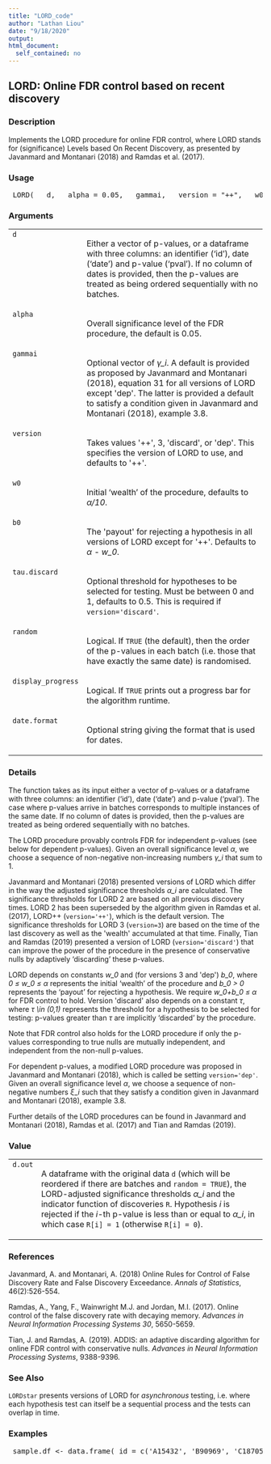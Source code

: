 ```yaml
---
title: "LORD_code"
author: "Lathan Liou"
date: "9/18/2020"
output: 
html_document:
  self_contained: no
---
```





 
<h2>LORD: Online FDR control based on recent discovery</h2>  <h3>Description</h3>  <p>Implements the LORD procedure for online FDR control, where LORD stands for (significance) Levels based On Recent Discovery, as presented by Javanmard and Montanari (2018) and Ramdas et al. (2017). </p>   <h3>Usage</h3>  <pre> LORD(   d,   alpha = 0.05,   gammai,   version = "++",   w0,   b0,   tau.discard = 0.5,   random = TRUE,   display_progress = FALSE,   date.format = "%Y-%m-%d" ) </pre>   <h3>Arguments</h3>  <table summary="R argblock"> <tr valign="top"><td><code>d</code></td> <td> <p>Either a vector of p-values, or a dataframe with three columns: an identifier (&lsquo;id&rsquo;), date (&lsquo;date&rsquo;) and p-value (&lsquo;pval&rsquo;). If no column of dates is provided, then the p-values are treated as being ordered sequentially with no batches.</p> </td></tr> <tr valign="top"><td><code>alpha</code></td> <td> <p>Overall significance level of the FDR procedure, the default is 0.05.</p> </td></tr> <tr valign="top"><td><code>gammai</code></td> <td> <p>Optional vector of <i>&gamma;_i</i>. A default is provided as proposed by Javanmard and Montanari (2018), equation 31 for all versions of LORD except 'dep'. The latter is provided a default to satisfy a condition given in Javanmard and Montanari (2018), example 3.8.</p> </td></tr> <tr valign="top"><td><code>version</code></td> <td> <p>Takes values '++', 3, 'discard', or 'dep'. This specifies the version of LORD to use, and defaults to '++'.</p> </td></tr> <tr valign="top"><td><code>w0</code></td> <td> <p>Initial &lsquo;wealth&rsquo; of the procedure, defaults to <i>&alpha;/10</i>.</p> </td></tr> <tr valign="top"><td><code>b0</code></td> <td> <p>The 'payout' for rejecting a hypothesis in all versions of LORD except for '++'. Defaults to <i>&alpha; - w_0</i>.</p> </td></tr> <tr valign="top"><td><code>tau.discard</code></td> <td> <p>Optional threshold for hypotheses to be selected for testing. Must be between 0 and 1, defaults to 0.5. This is required if <code>version='discard'</code>.</p> </td></tr> <tr valign="top"><td><code>random</code></td> <td> <p>Logical. If <code>TRUE</code> (the default), then the order of the p-values in each batch (i.e. those that have exactly the same date) is randomised.</p> </td></tr> <tr valign="top"><td><code>display_progress</code></td> <td> <p>Logical. If <code>TRUE</code> prints out a progress bar for the algorithm runtime.</p> </td></tr> <tr valign="top"><td><code>date.format</code></td> <td> <p>Optional string giving the format that is used for dates.</p> </td></tr> </table>   <h3>Details</h3>  <p>The function takes as its input either a vector of p-values or a dataframe with three columns: an identifier (&lsquo;id&rsquo;), date (&lsquo;date&rsquo;) and p-value (&lsquo;pval&rsquo;). The case where p-values arrive in batches corresponds to multiple instances of the same date. If no column of dates is provided, then the p-values are treated as being ordered sequentially with no batches. </p> <p>The LORD procedure provably controls FDR for independent p-values (see below for dependent p-values). Given an overall significance level <i>&alpha;</i>, we choose a sequence of non-negative non-increasing numbers <i>&gamma;_i</i> that sum to 1. </p> <p>Javanmard and Montanari (2018) presented versions of LORD which differ in the way the adjusted significance thresholds <i>&alpha;_i</i> are calculated. The significance thresholds for LORD 2 are based on all previous discovery times. LORD 2 has been superseded by the algorithm given in Ramdas et al. (2017), LORD++ (<code>version='++'</code>), which is the default version. The significance thresholds for LORD 3 (<code>version=3</code>) are based on the time of the last discovery as well as the 'wealth' accumulated at that time. Finally, Tian and Ramdas (2019) presented a version of LORD (<code>version='discard'</code>) that can improve the power of the procedure in the presence of conservative nulls by adaptively &lsquo;discarding&rsquo; these p-values. </p> <p>LORD depends on constants <i>w_0</i> and (for versions 3 and 'dep') <i>b_0</i>, where <i>0 &le; w_0 &le; &alpha;</i> represents the initial &lsquo;wealth&rsquo; of the procedure and <i>b_0 &gt; 0</i> represents the &lsquo;payout&rsquo; for rejecting a hypothesis. We require <i>w_0+b_0 &le; &alpha;</i> for FDR control to hold. Version 'discard' also depends on a constant <i>&tau;</i>, where <i>&tau; \in (0,1)</i> represents the threshold for a hypothesis to be selected for testing: p-values greater than <i>&tau;</i> are implicitly &lsquo;discarded&rsquo; by the procedure. </p> <p>Note that FDR control also holds for the LORD procedure if only the p-values corresponding to true nulls are mutually independent, and independent from the non-null p-values. </p> <p>For dependent p-values, a modified LORD procedure was proposed in Javanmard and Montanari (2018), which is called be setting <code>version='dep'</code>. Given an overall significance level <i>&alpha;</i>, we choose a sequence of non-negative numbers <i>&xi;_i</i> such that they satisfy a condition given in Javanmard and Montanari (2018), example 3.8. </p> <p>Further details of the LORD procedures can be found in Javanmard and Montanari (2018), Ramdas et al. (2017) and Tian and Ramdas (2019). </p>   <h3>Value</h3>  <table summary="R valueblock"> <tr valign="top"><td><code>d.out</code></td> <td> <p> A dataframe with the original data <code>d</code> (which will be reordered if there are batches and <code>random = TRUE</code>), the LORD-adjusted significance thresholds <i>&alpha;_i</i> and the indicator function of discoveries <code>R</code>. Hypothesis <i>i</i> is rejected if the <i>i</i>-th p-value is less than or equal to <i>&alpha;_i</i>, in which case <code>R[i] = 1</code>  (otherwise <code>R[i] = 0</code>).</p> </td></tr> </table>   <h3>References</h3>  <p>Javanmard, A. and Montanari, A. (2018) Online Rules for Control of False Discovery Rate and False Discovery Exceedance. <em>Annals of Statistics</em>, 46(2):526-554. </p> <p>Ramdas, A., Yang, F., Wainwright M.J. and Jordan, M.I. (2017). Online control of the false discovery rate with decaying memory. <em>Advances in Neural Information Processing Systems 30</em>, 5650-5659. </p> <p>Tian, J. and Ramdas, A. (2019). ADDIS: an adaptive discarding algorithm for online FDR control with conservative nulls. <em>Advances in Neural Information Processing Systems</em>, 9388-9396. </p>   <h3>See Also</h3>  <p><code>LORDstar</code> presents versions of LORD for <em>asynchronous</em> testing, i.e. where each hypothesis test can itself be a sequential process and the tests can overlap in time. </p>   <h3>Examples</h3>  <pre> sample.df &lt;- data.frame( id = c('A15432', 'B90969', 'C18705', 'B49731', 'E99902',     'C38292', 'A30619', 'D46627', 'E29198', 'A41418',     'D51456', 'C88669', 'E03673', 'A63155', 'B66033'), date = as.Date(c(rep('2014-12-01',3),                 rep('2015-09-21',5),                 rep('2016-05-19',2),                 '2016-11-12',                 rep('2017-03-27',4))), pval = c(2.90e-08, 0.06743, 0.01514, 0.08174, 0.00171,         3.60e-05, 0.79149, 0.27201, 0.28295, 7.59e-08,         0.69274, 0.30443, 0.00136, 0.72342, 0.54757))  LORD(sample.df, random=FALSE)  set.seed(1); LORD(sample.df, version='dep')  set.seed(1); LORD(sample.df, version='discard')  set.seed(1); LORD(sample.df, alpha=0.1, w0=0.05)   </pre>   </body></html> 
